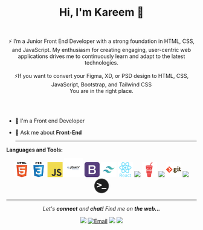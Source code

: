 <!--<div align="center">
<img src="https://i.imgur.com/8MupZHY.gif" width="400px" />
<br>-->
<h1 align="center">Hi, I'm Kareem 👋</h1>
</p>
<br />
 <p align="center">⚡️ I’m a Junior Front End Developer with a strong foundation in HTML, CSS, and JavaScript. My enthusiasm for creating engaging, user-centric web applications drives me to continuously learn and adapt to the latest technologies.
<br > <br >
⚡️If you want to convert your Figma, XD, or PSD design to HTML, CSS, JavaScript, Bootstrap, and Tailwind CSS <br >
  You are in the right place. </p>

<br ><br >

- 🔭 I'm a Front end Developer
- 💬 Ask me about **Front-End**

  ***

**Languages and Tools:**


  <div align="center">
  
 <code><img height="40" src="https://raw.githubusercontent.com/github/explore/80688e429a7d4ef2fca1e82350fe8e3517d3494d/topics/html/html.png"></code> <code><img height="40" src="https://raw.githubusercontent.com/github/explore/80688e429a7d4ef2fca1e82350fe8e3517d3494d/topics/css/css.png"></code> 
 <code><img height="40" src="https://raw.githubusercontent.com/github/explore/80688e429a7d4ef2fca1e82350fe8e3517d3494d/topics/javascript/javascript.png"></code>
 <code><img height="50" src="https://raw.githubusercontent.com/github/explore/80688e429a7d4ef2fca1e82350fe8e3517d3494d/topics/jquery/jquery.png"></code>
 <code><img height="40" src="https://raw.githubusercontent.com/github/explore/80688e429a7d4ef2fca1e82350fe8e3517d3494d/topics/bootstrap/bootstrap.png"></code>
 <code><img height="40" src="https://raw.githubusercontent.com/github/explore/80688e429a7d4ef2fca1e82350fe8e3517d3494d/topics/tailwind/tailwind.png"></code> 
 <code><img height="40" src="https://raw.githubusercontent.com/devicons/devicon/master/icons/react/react-original-wordmark.svg"></code>
 <code><img height="40" src="https://raw.githubusercontent.com/reactjs/redux/master/logo/logo.png"></code>
  <code><img height="40" src="https://raw.githubusercontent.com/github/explore/80688e429a7d4ef2fca1e82350fe8e3517d3494d/topics/gulp/gulp.png"></code> 
  <code><img height="40" src="https://raw.githubusercontent.com/pugjs/pug-logo/master/PNG/pug-final-logo_-colour-128.png"></code>
 <code><img height="40" src="https://raw.githubusercontent.com/github/explore/80688e429a7d4ef2fca1e82350fe8e3517d3494d/topics/git/git.png"></code> 
 <code><img height="40" src="https://raw.githubusercontent.com/jmnote/z-icons/master/svg/github.svg"></code>
 <code><img height="40" src="https://raw.githubusercontent.com/github/explore/80688e429a7d4ef2fca1e82350fe8e3517d3494d/topics/terminal/terminal.png"></code>

  </div>
  
  ***
  
<p align="center">
  <i>Let's <b>connect</b> and <b>chat!</b> Find me on <b>the web...</b></i>
  
<p align="center">   
    <a href="https://www.linkedin.com/in/kareem-el-kassas/"><img src="https://img.shields.io/badge/Linkedin-%230177B5?style=flat&logo=linkedin&logoColor=white"/></a>
    <a href="mailto:kareemreda267@gmail.com" target="_blank"><img src="https://img.shields.io/badge/-Gmail-c14438?style=flat-square&logo=Gmail&logoColor=white" alt="Email"></a>
    <a href="https://www.instagram.com/kar_eem_55/"><img src="https://img.shields.io/badge/instagram-%23E4415F?style=flat&logo=instagram&logoColor=white"/></a>
    <a href="https://wa.me/201093525198"><img src="https://img.shields.io/badge/WhatsApp-25D366?logo=whatsapp&logoColor=fff&style=flat"/></a>
  </a>

</p>

<!---
DevKareemReda/DevKareemReda is a ✨ special ✨ repository because its `README.md` (this file) appears on your GitHub profile.
You can click the Preview link to take a look at your changes.
--->
